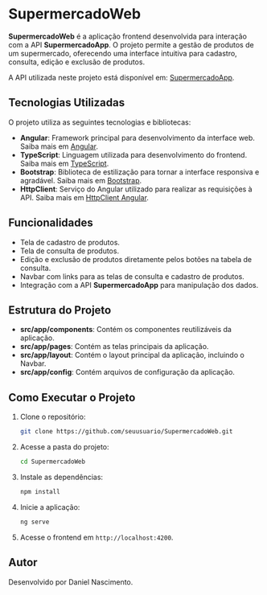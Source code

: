 # SupermercadoWeb

**SupermercadoWeb** é a aplicação frontend desenvolvida para interação com a API **SupermercadoApp**. O projeto permite a gestão de produtos de um supermercado, oferecendo uma interface intuitiva para cadastro, consulta, edição e exclusão de produtos.

A API utilizada neste projeto está disponível em: [SupermercadoApp](https://github.com/Danielnm-coder/SupermercadoApp).

## Tecnologias Utilizadas

O projeto utiliza as seguintes tecnologias e bibliotecas:

- **Angular**: Framework principal para desenvolvimento da interface web. Saiba mais em [Angular](https://angular.io/).
- **TypeScript**: Linguagem utilizada para desenvolvimento do frontend. Saiba mais em [TypeScript](https://www.typescriptlang.org/).
- **Bootstrap**: Biblioteca de estilização para tornar a interface responsiva e agradável. Saiba mais em [Bootstrap](https://getbootstrap.com/).
- **HttpClient**: Serviço do Angular utilizado para realizar as requisições à API. Saiba mais em [HttpClient Angular](https://angular.io/guide/http).

## Funcionalidades

- Tela de cadastro de produtos.
- Tela de consulta de produtos.
- Edição e exclusão de produtos diretamente pelos botões na tabela de consulta.
- Navbar com links para as telas de consulta e cadastro de produtos.
- Integração com a API **SupermercadoApp** para manipulação dos dados.

## Estrutura do Projeto

- **src/app/components**: Contém os componentes reutilizáveis da aplicação.
- **src/app/pages**: Contém as telas principais da aplicação.
- **src/app/layout**: Contém o layout principal da aplicação, incluindo o Navbar.
- **src/app/config**: Contém arquivos de configuração da aplicação.

## Como Executar o Projeto

1. Clone o repositório:
   ```sh
   git clone https://github.com/seuusuario/SupermercadoWeb.git
   ```
2. Acesse a pasta do projeto:
   ```sh
   cd SupermercadoWeb
   ```
3. Instale as dependências:
   ```sh
   npm install
   ```
4. Inicie a aplicação:
   ```sh
   ng serve
   ```
5. Acesse o frontend em `http://localhost:4200`.

## Autor
Desenvolvido por Daniel Nascimento.

